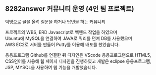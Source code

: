 ## 8282answer 커뮤니티 운영 (4인 팀 프로젝트)       
익명으로 글을 올려 질문을 하거나 답변을 하는 커뮤니티      

프로젝트의 WBS, ERD Javascript로 백엔드 작업을 하였으며       
Ubuntu에 MySQL을 연결하여 JAVA로 쿼리를 던져 DB를 사용했으며      
AWS EC2로 서버를 만들어 Putty를 이용해 배포를 했었습니다.       

응용프로그램 Github를 연결한 뒤 디자인은 VScode 응용프로그램으로 HTML5,       
CSS언어를 사용해 웹 페이지 디자인을 진행하였고 개발은 eclipse 응용프로그램,       
JSP, MYSQL을 사용하여 웹 기능을 개발했습니다.        
